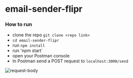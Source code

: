 # email-sender-flipr

### How to run

- clone the repo `git clone <repo link>`
- `cd email-sender-flipr`
- run `npm install`
- run 'npm start`
- open your Postman console
- In Postman send a POST request to `localhost:3000/send`

![request-body]()

